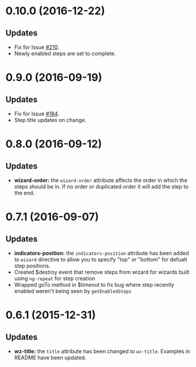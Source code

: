 <a name="0.10.0"></a>
# 0.10.0 (2016-12-22)

## Updates

- Fix for Issue [#210](https://github.com/angular-wizard/angular-wizard/issues/210).
- Newly enabled steps are set to complete.

<a name="0.9.0"></a>
# 0.9.0 (2016-09-19)

## Updates

- Fix for Issue [#184](https://github.com/angular-wizard/angular-wizard/issues/184).
- Step title updates on change.

<a name="0.8.0"></a>
# 0.8.0 (2016-09-12)

## Updates

- **wizard-order:** the `wizard-order` attribute affects the order in which the steps should be in. If no order or duplicated order it will add the step to the end.

<a name="0.7.1"></a>
# 0.7.1 (2016-09-07)

## Updates

- **indicators-position:** the `indicators-position` attribute has been added to `wizard` directive to allow you to specify "top" or "bottom" for defualt step positions.
- Created $destroy event that remove steps from wizard for wizards built using `ng-repeat` for step creation
- Wrapped goTo method in $timeout to fix bug where step recently enabled weren't being seen by `getEnabledSteps`

<a name="0.6.1"></a>
# 0.6.1 (2015-12-31)

## Updates

- **wz-title:** the `title` attribute has been changed to `wz-title`.  Examples in README have been updated.
